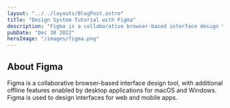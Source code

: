```yaml
---
layout: "../../layouts/BlogPost.astro"
title: "Design System Tutorial with Figma"
description: "Figma is a collaborative browser-based interface design tool, with additional offline features enabled by desktop applications for macOS and Windows."
pubDate: "Dec 30 2022"
heroImage: "/images/figma.png"
---
```


## About Figma

Figma is a collaborative browser-based interface design tool, with additional offline features enabled by desktop applications for macOS and Windows. Figma is used to design interfaces for web and mobile apps.
